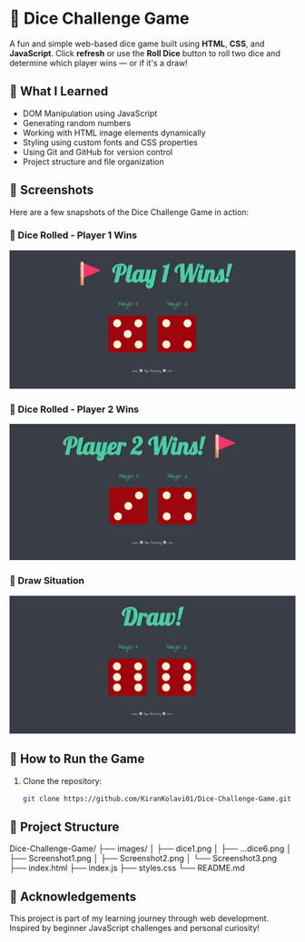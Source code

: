 # 🎲 Dice Challenge Game

A fun and simple web-based dice game built using **HTML**, **CSS**, and **JavaScript**. Click **refresh** or use the **Roll Dice** button to roll two dice and determine which player wins — or if it's a draw!

## 🧠 What I Learned

- DOM Manipulation using JavaScript
- Generating random numbers
- Working with HTML image elements dynamically
- Styling using custom fonts and CSS properties
- Using Git and GitHub for version control
- Project structure and file organization

## 📸 Screenshots

Here are a few snapshots of the Dice Challenge Game in action:

### 🔁 Dice Rolled - Player 1 Wins
![Player 1 Wins](images/Screenshot1.png)

### 🔁 Dice Rolled - Player 2 Wins
![Player 2 Wins](images/Screenshot2.png)

### 🤝 Draw Situation
![Draw Result](images/Screenshot3.png)


## 🚀 How to Run the Game

1. Clone the repository:
   ```bash
   git clone https://github.com/KiranKolavi01/Dice-Challenge-Game.git

## 📁 Project Structure

Dice-Challenge-Game/
├── images/
│ ├── dice1.png
│ ├── ...dice6.png
│ ├── Screenshot1.png
│ ├── Screenshot2.png
│ └── Screenshot3.png
├── index.html
├── index.js
├── styles.css
└── README.md


## 🙌 Acknowledgements

This project is part of my learning journey through web development. Inspired by beginner JavaScript challenges and personal curiosity!


